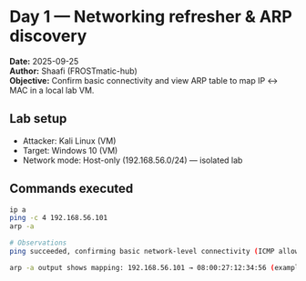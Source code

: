 # Day 1 — Networking refresher & ARP discovery
**Date:** 2025-09-25  
**Author:** Shaafi (FROSTmatic-hub)  
**Objective:** Confirm basic connectivity and view ARP table to map IP ↔ MAC in a local lab VM.

## Lab setup
- Attacker: Kali Linux (VM)  
- Target: Windows 10 (VM)  
- Network mode: Host-only (192.168.56.0/24) — isolated lab

## Commands executed
```bash
ip a
ping -c 4 192.168.56.101
arp -a

# Observations
ping succeeded, confirming basic network-level connectivity (ICMP allowed).

arp -a output shows mapping: 192.168.56.101 → 08:00:27:12:34:56 (example MAC). This confirms layer-2 discovery and local ARP resolution.
